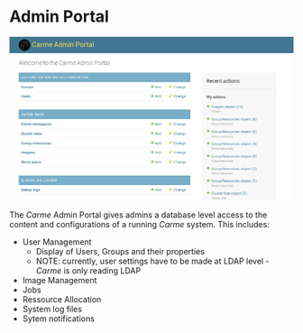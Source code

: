 # Admin Portal

![Admin Portal](Images/admin-portal.png)

The *Carme* Admin Portal gives admins a database level access to the content and configurations of a running *Carme* system.
This includes:

* User Management
    * Display of Users, Groups and their properties
    * NOTE: currently, user settings have to be made at LDAP level - *Carme* is only reading LDAP
* Image Management
* Jobs
* Ressource Allocation 
* System log files
* Sytem notifications

